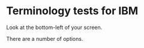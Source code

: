 # Terminology tests for IBM

Look at the bottom-left of your screen.

There are a number of options.
